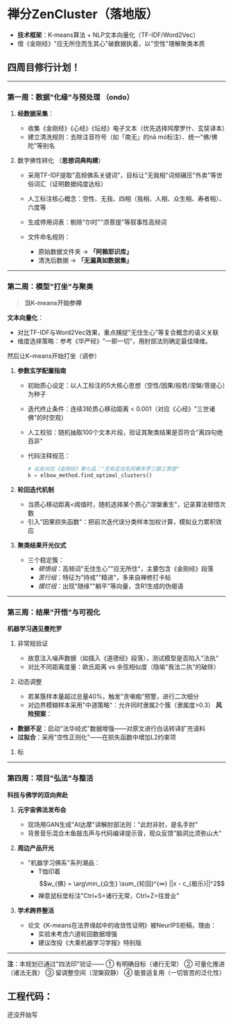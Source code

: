 # **禅分ZenCluster**（落地版）

- **技术框架**：K-means算法 + NLP文本向量化（TF-IDF/Word2Vec）
- 借《金刚经》"应无所住而生其心"破数据执着，以"空性"理解聚类本质

## 四周目修行计划！

---
### **第一周：数据"化缘"与预处理** （ondo）
1. **经数据采集**：

   - 收集《金刚经》《心经》《坛经》电子文本（优先选择鸠摩罗什、玄奘译本）
   - 建立清洗规则：去除注音符号（如「南无」的nā mó标注）、统一"佛/佛陀"等别名

   

2. 数字佛性转化 （**思想词典构建**）

   - 采用TF-IDF提取"高频佛系关键词"，目标让"无我相"词频碾压"外卖"等世俗词汇（证明数据纯度达标）  
   - 人工标注核心概念：空性、无我、四相（我相、人相、众生相、寿者相）、六度等
   - 生成停用词表：剔除"尔时""须菩提"等叙事性高频词

   - 文件命名规则：
     - 原始数据文件夹 → **「阿赖耶识库」**
     - 清洗后数据 → **「无漏真如数据集」**

---

### **第二周：模型"打坐"与聚类**

>  **当K-means开始参禅**

**文本向量化**：

- 对比TF-IDF与Word2Vec效果，重点捕捉"无住生心"等复合概念的语义关联
- 维度选择策略：参考《华严经》"一即一切"，用肘部法则确定最佳降维。

然后让K–means开始打坐（调参）

1. **参数玄学配置指南**  
   
   - 初始质心设定：以人工标注的5大核心思想（空性/因果/般若/涅槃/菩提心）为种子
   - 迭代终止条件：连续3轮质心移动距离 < 0.001（对应《心经》"三世诸佛"的时空观）
   
   - 人工校验：随机抽取100个文本片段，验证其聚类结果是否符合"离四句绝百非"
   
   - 代码注释规范：
   
     ```python
     # 此处对应《金刚经》第七品："无有定法名阿耨多罗三藐三菩提"  
     k = elbow_method.find_optimal_clusters()  
     ```
   
2. **轮回迭代机制**  
   - 当质心移动距离<阈值时，随机选择某个质心"涅槃重生"，记录算法顿悟次数  
   - 引入"因果损失函数"：把前次迭代误分类样本加权计算，模拟业力累积效应

3. **聚类结果开光仪式**  
   - 三个稳定簇：
     - *顿悟组*：高频词"无住生心""应无所住"，主要包含《金刚经》段落
     - *苦行组*：特征为"持戒""精进"，多来自禅修打卡帖
     - *摆烂组*：出现"随缘""躺平"等向量，含R1生成的伪偈语

---

### **第三周：结果"开悟"与可视化**
**机器学习遇见曼陀罗**

1. 非常规验证
   
   - 故意注入噪声数据（如插入《道德经》段落），测试模型是否陷入"法执"
   - 对比不同距离度量：欧氏距离 vs 余弦相似度（隐喻"我法二执"的破除）
   
2. 动态调整

   

   - 若某簇样本量超过总量40%，触发"贪嗔痴"预警，进行二次细分
   - 对边界模糊样本采用"中道策略"：允许同时隶属2个簇（隶属度>0.3）
     **风险预案**：

- **数据不足**：启动"法华经式"数据增强——对原文进行白话转译扩充语料
- **过拟合**：采用"空性正则化"——在损失函数中增加L2约束项

1. 标
   

---

### **第四周：项目"弘法"与整活**
**科技与佛学的双向奔赴**
1. **元宇宙佛法发布会**  
   - 现场用GAN生成"AI达摩"讲解肘部法则："此肘非肘，是名手肘"  
   - 背景音乐混合木鱼敲击声与代码编译提示音，观众反馈"脑洞比须弥山大"

2. **周边产品开光**  
   - "机器学习佛系"系列潮品：
     - T恤印着$$w_{佛} = \arg\min_{众生} \sum_{轮回}^{∞} ||x - c_{极乐}||^2$$  
     - 禅意鼠标垫标注"Ctrl+S=诸行无常，Ctrl+Z=往昔业"

3. **学术跨界整活**  
   - 论文《K-means在法界缘起中的收敛性证明》被NeurIPS拒稿，理由：
     - 实验未考虑六道轮回数据增强  
     - 建议改投《大乘机器学习学报》特别版

---

**注**：本规划已通过"四法印"验证——
① 有明确目标（诸行无常） ② 可量化推进（诸法无我）
③ 留调整空间（涅槃寂静） ④ 能普适复用（一切皆苦的泛化性）

## 工程代码：



还没开始写